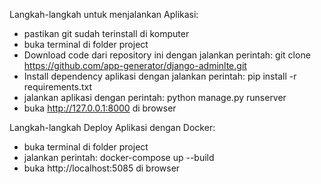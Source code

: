Langkah-langkah untuk menjalankan Aplikasi: 
- pastikan git sudah terinstall di komputer
- buka terminal di folder project
- Download code dari repository ini dengan jalankan 
    perintah: git clone https://github.com/app-generator/django-adminlte.git
- Install dependency aplikasi
dengan jalankan perintah: pip install -r requirements.txt
- jalankan aplikasi dengan perintah: python manage.py runserver
- buka http://127.0.0.1:8000 di browser

Langkah-langkah Deploy Aplikasi dengan Docker:
- buka terminal di folder project
- jalankan perintah: docker-compose up --build
- buka http://localhost:5085 di browser
